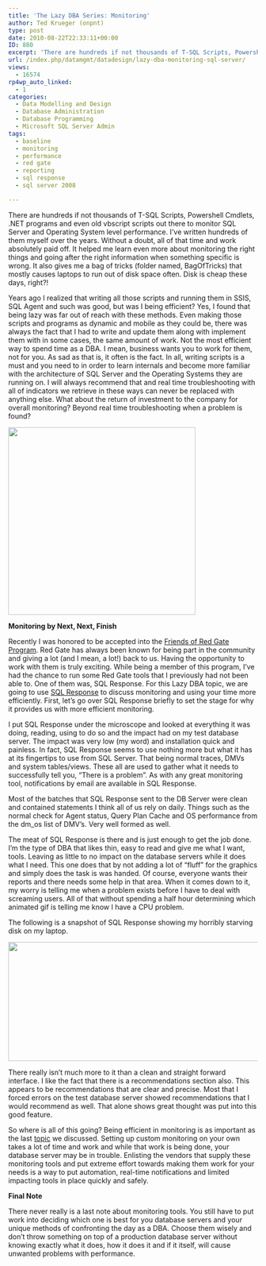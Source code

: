 ```yaml
---
title: 'The Lazy DBA Series: Monitoring'
author: Ted Krueger (onpnt)
type: post
date: 2010-08-22T22:33:11+00:00
ID: 880
excerpt: 'There are hundreds if not thousands of T-SQL Scripts, Powershell Cmdlets, .NET programs and even old vbscript scripts and on out there to monitor SQL Server and Operating System level performance.  I’ve written hundreds of them myself over the years.  All of that time and work absolutely paid off.  I know a lot about monitoring, going after the right information when something specific is wrong.  It also gives me a bag of tricks that mostly causes laptops to run out of disk space often.  Disk is cheap though, these days.'
url: /index.php/datamgmt/datadesign/lazy-dba-monitoring-sql-server/
views:
  - 16574
rp4wp_auto_linked:
  - 1
categories:
  - Data Modelling and Design
  - Database Administration
  - Database Programming
  - Microsoft SQL Server Admin
tags:
  - baseline
  - monitoring
  - performance
  - red gate
  - reporting
  - sql response
  - sql server 2008

---
```

There are hundreds if not thousands of T-SQL Scripts, Powershell Cmdlets, .NET programs and even old vbscript scripts out there to monitor SQL Server and Operating System level performance. I've written hundreds of them myself over the years. Without a doubt, all of that time and work absolutely paid off. It helped me learn even more about monitoring the right things and going after the right information when something specific is wrong. It also gives me a bag of tricks (folder named, BagOfTricks) that mostly causes laptops to run out of disk space often. Disk is cheap these days, right?!

Years ago I realized that writing all those scripts and running them in SSIS, SQL Agent and such was good, but was I being efficient? Yes, I found that being lazy was far out of reach with these methods. Even making those scripts and programs as dynamic and mobile as they could be, there was always the fact that I had to write and update them along with implement them with in some cases, the same amount of work. Not the most efficient way to spend time as a DBA. I mean, business wants you to work for them, not for you. As sad as that is, it often is the fact. In all, writing scripts is a must and you need to in order to learn internals and become more familiar with the architecture of SQL Server and the Operating Systems they are running on. I will always recommend that and real time troubleshooting with all of indicators we retrieve in these ways can never be replaced with anything else. What about the return of investment to the company for overall monitoring? Beyond real time troubleshooting when a problem is found?

<div class="image_block">
  <img src="/wp-content/uploads/blogs/DataMgmt/lazydba.gif" alt="" title="" width="378" height="378" />
</div>

**Monitoring by Next, Next, Finish**

Recently I was honored to be accepted into the [Friends of Red Gate Program][1]. Red Gate has always been known for being part in the community and giving a lot (and I mean, a lot!) back to us. Having the opportunity to work with them is truly exciting. While being a member of this program, I’ve had the chance to run some Red Gate tools that I previously had not been able to. One of them was, SQL Response. For this Lazy DBA topic, we are going to use [SQL Response][2] to discuss monitoring and using your time more efficiently. First, let’s go over SQL Response briefly to set the stage for why it provides us with more efficient monitoring.

I put SQL Response under the microscope and looked at everything it was doing, reading, using to do so and the impact had on my test database server. The impact was very low (my word) and installation quick and painless. In fact, SQL Response seems to use nothing more but what it has at its fingertips to use from SQL Server. That being normal traces, DMVs and system tables/views. These all are used to gather what it needs to successfully tell you, “There is a problem”. As with any great monitoring tool, notifications by email are available in SQL Response.

Most of the batches that SQL Response sent to the DB Server were clean and contained statements I think all of us rely on daily. Things such as the normal check for Agent status, Query Plan Cache and OS performance from the dm_os list of DMV’s. Very well formed as well. 

The meat of SQL Response is there and is just enough to get the job done. I’m the type of DBA that likes thin, easy to read and give me what I want, tools. Leaving as little to no impact on the database servers while it does what I need. This one does that by not adding a lot of “fluff” for the graphics and simply does the task is was handed. Of course, everyone wants their reports and there needs some help in that area. When it comes down to it, my worry is telling me when a problem exists before I have to deal with screaming users. All of that without spending a half hour determining which animated gif is telling me know I have a CPU problem.

The following is a snapshot of SQL Response showing my horribly starving disk on my laptop.

<div class="image_block">
  <img src="/wp-content/uploads/blogs/DataMgmt/lazydba_monitor.gif" alt="" title="" width="628" height="240" />
</div>

There really isn’t much more to it than a clean and straight forward interface. I like the fact that there is a recommendations section also. This appears to be recommendations that are clear and precise. Most that I forced errors on the test database server showed recommendations that I would recommend as well. That alone shows great thought was put into this good feature.

So where is all of this going? Being efficient in monitoring is as important as the last [topic][3] we discussed. Setting up custom monitoring on your own takes a lot of time and work and while that work is being done, your database server may be in trouble. Enlisting the vendors that supply these monitoring tools and put extreme effort towards making them work for your needs is a way to put automation, real-time notifications and limited impacting tools in place quickly and safely.

**Final Note**

There never really is a last note about monitoring tools. You still have to put work into deciding which one is best for you database servers and your unique methods of confronting the day as a DBA. Choose them wisely and don’t throw something on top of a production database server without knowing exactly what it does, how it does it and if it itself, will cause unwanted problems with performance.

 [1]: http://www.red-gate.com/about/community_relations/friends_of_RG.htm
 [2]: http://www.red-gate.com/products/SQL_Response/index.htm
 [3]: /index.php/DataMgmt/DBAdmin/lazy-dba-sql-trace